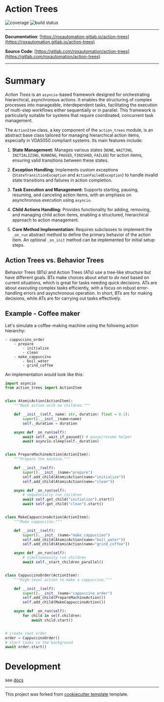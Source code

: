 # Action Trees


![coverage](https://gitlab.com/roxautomation/action-trees/badges/main/coverage.svg)
![build status](https://gitlab.com/roxautomation/action-trees/badges/main/pipeline.svg)


---

**Documentation**: [https://roxautomation.gitlab.io/action-trees](https://roxautomation.gitlab.io/action-trees)

**Source Code**: [https://gitlab.com/roxautomation/action-trees](https://gitlab.com/roxautomation/action-trees)


---

# Summary

*Action Trees* is an `asyncio`-based framework designed for orchestrating hierarchical, asynchronous actions. It enables the structuring of complex processes into manageable, interdependent tasks, facilitating the execution of multi-step workflows either sequentially or in parallel. This framework is particularly suitable for systems that require coordinated, concurrent task management.

The `ActionItem` class, a key component of the `action_trees` module, is an abstract base class tailored for managing hierarchical action items, especially in VDA5050 compliant systems. Its main features include:

1. **State Management:** Manages various states (`NONE`, `WAITING`, `INITIALIZING`, `RUNNING`, `PAUSED`, `FINISHED`, `FAILED`) for action items, ensuring valid transitions between these states.

2. **Exception Handling:** Implements custom exceptions (`StateTransitionException` and `ActionFailedException`) to handle invalid state transitions and failures in action completion.

3. **Task Execution and Management:** Supports starting, pausing, resuming, and canceling action items, with an emphasis on asynchronous execution using `asyncio`.

4. **Child Actions Handling:** Provides functionality for adding, removing, and managing child action items, enabling a structured, hierarchical approach to action management.

5. **Core Method Implementation:** Requires subclasses to implement the `_on_run` abstract method to define the primary behavior of the action item. An optional `_on_init` method can be implemented for initial setup steps.




## Action Trees vs. Behavior Trees

Behavior Trees (BTs) and Action Trees (ATs) use a tree-like structure but have different goals. BTs make choices about *what to do next* based on current situations, which is great for tasks needing quick decisions. ATs are about *executing* complex tasks efficiently, with a focus on robust error-handling errors and asynchronous operation.
In short, BTs are for making decisions, while ATs are for carrying out tasks effectively.


## Example - Coffee maker

Let's simulate a coffee-making machine using the following action hierarchy:


    - cappuccino_order
        - prepare
            - initialize
            - clean
        - make_cappuccino
            - boil_water
            - grind_coffee


An implementation would look like this:

```python
import asyncio
from action_trees import ActionItem


class AtomicAction(ActionItem):
    """Mock action with no children."""

    def __init__(self, name: str, duration: float = 0.1):
        super().__init__(name=name)
        self._duration = duration

    async def _on_run(self):
        await self._wait_if_paused() # pause/resume helper
        await asyncio.sleep(self._duration)


class PrepareMachineAction(ActionItem):
    """Prepare the machine."""

    def __init__(self):
        super().__init__(name="prepare")
        self.add_child(AtomicAction(name="initialize"))
        self.add_child(AtomicAction(name="clean"))

    async def _on_run(self):
        # sequentially run children
        await self.get_child("initialize").start()
        await self.get_child("clean").start()


class MakeCappuccinoAction(ActionItem):
    """Make cappuccino."""

    def __init__(self):
        super().__init__(name="make_cappuccino")
        self.add_child(AtomicAction(name="boil_water"))
        self.add_child(AtomicAction(name="grind_coffee"))

    async def _on_run(self):
        # simultaneously run children
        await self._start_children_parallel()


class CappuccinoOrder(ActionItem):
    """High-level action to make a cappuccino."""

    def __init__(self):
        super().__init__(name="cappuccino_order")
        self.add_child(PrepareMachineAction())
        self.add_child(MakeCappuccinoAction())

    async def _on_run(self):
        for child in self.children:
            await child.start()


# create root order
order = CappuccinoOrder()
# start tasks in the background
await order.start()


```


# Development

see [docs](docs/development.md)

---------------------

This project was forked from [cookiecutter template](https://gitlab.com/roxautomation/python-template) template.
